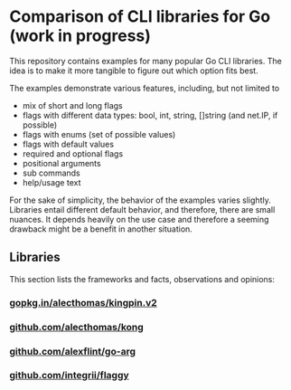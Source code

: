 # Comparison of CLI libraries for Go (work in progress)

This repository contains examples for many popular Go CLI libraries.
The idea is to make it more tangible to figure out which option fits best.

The examples demonstrate various features, including, but not limited to

* mix of short and long flags
* flags with different data types: bool, int, string, []string (and net.IP, if possible)
* flags with enums (set of possible values)
* flags with default values
* required and optional flags
* positional arguments
* sub commands
* help/usage text

For the sake of simplicity, the behavior of the examples varies slightly.
Libraries entail different default behavior, and therefore, there are small nuances.
It depends heavily on the use case and therefore a seeming drawback might be a benefit in another situation.

## Libraries

This section lists the frameworks and facts, observations and opinions:

### [gopkg.in/alecthomas/kingpin.v2](https://github.com/alecthomas/kingpin)

### [github.com/alecthomas/kong](https://github.com/alecthomas/kong)

### [github.com/alexflint/go-arg](https://github.com/alexflint/go-arg)

### [github.com/integrii/flaggy](https://github.com/integrii/flaggy)

### [github.com/jawher/mow.cli](https://github.com/jawher/mow.cli)

* \+ used by Financial Times
* \~ supports "Spec", which is a declarative definition of the command invocation.

### [github.com/jessevdk/go-flags](https://github.com/jessevdk/go-flags)

### [github.com/mitchellh/cli](https://github.com/mitchellh/cli)

* \+ used by HashiCorp
* \~ very lightweight, requires additional library for flags

### [github.com/mkideal/cli](https://github.com/mkideal/cli)

### [github.com/spf13/cobra](https://github.com/spf13/cobra)

* \+ used by AWS, Cisco, Microsoft

### [github.com/urfave/cli/v2](https://github.com/urfave/cli)

## Binary Comparison
While disc space is cheap, the size of the binary can give a good indication how "heavy" a library is.
However, this is not a conclusive metric because a bigger binary could mean

* less efficient code,
* more dependencies, or
* more features.

The binaries where measured with go version `go1.14.10 darwin/amd64` using `du -k`.
The effect of `CGO_ENABLED` can be neglected.
The following table shows the figures for binaries compiled with and without `-ldflags='-s -w'`, respectively.

| Library               | Size \[KB\] | Stripped size \[KB\] |
| --------------------- | ----------: | -------------------: |
| alecthomas/kingpin.v2 |        5372 |                 4232 |
| alecthomas/kong       |        4324 |                 3384 |
| jawher/mow.cli        |        2532 |                 1960 |
| jessevdk/go-flags     |        2976 |                 2304 |
| mitchellh/cli         |        7596 |                 5992 |
| spf13/cobra           |        4352 |                 3420 |
| urfave/cli            |        4684 |                 3684 |

A detailed breakdown can be generated by running `./scripts/weight.sh`.
It uses [github.com/jondot/goweight](https://github.com/jondot/goweight) to determine the size of the individual modules used for the binaries.
